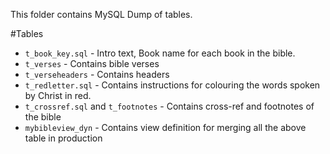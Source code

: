This folder contains MySQL Dump of tables. 

#Tables
* `t_book_key.sql` - Intro text, Book name for each book in the bible.
* `t_verses` - Contains bible verses
* `t_verseheaders` - Contains headers
* `t_redletter.sql` - Contains instructions for colouring the words spoken by Christ in red.
* `t_crossref.sql` and `t_footnotes` - Contains cross-ref and footnotes of the bible
* `mybibleview_dyn` - Contains view definition for merging all the above table in production